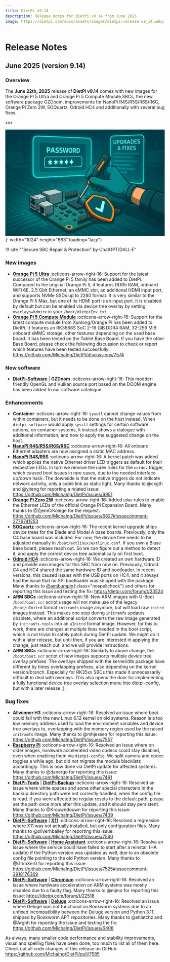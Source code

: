 ```yaml
---
title: DietPi v9.14
description: Release notes for DietPi v9.14 from June 2025
image: https://dietpi.com/docs/assets/images/dietpi-release-v9_14.webp
---
```


# Release Notes

## June 2025 (version 9.14)

### Overview

The **June 22th, 2025** release of **DietPi v9.14** comes with new images for the Orange Pi 5 Ultra and Orange Pi 5 Compute Module SBCs, the new software package GZDoom, improvements for NanoPi R4S/R5S/R6S/R6C, Orange Pi Zero 2W, SOQuartz, Odroid HC4 and additionally with several bug fixes.

xxx

![Secure SBC Repair & Protection](../assets/images/dietpi-release-v9_13.webp "Secure SBC Repair & Protection"){: width="1024" height="683" loading="lazy"}

!!! cite "\"Secure SBC Repair & Protection\" by ChatGPT/DALL·E"

### New images

- [**Orange Pi 5 Ultra**](../hardware.md#orange-pi-series) :octicons-arrow-right-16: Support for the latest successor of the Orange Pi 5 family has been added to DietPi. Compared to the original Orange Pi 5, it features DDR5 RAM, onboard WiFi 6E, 2.5 Gbit Ethernet, an eMMC slot, an additional HDMI input port, and supports NVMe SSDs up to 2280 format. It is very similar to the Orange Pi 5 Max, but one of its HDMI port is an input port. It is disabled by default but can be enabled via device tree overlay by setting `overlays=hdmirx` in your `/boot/dietpiEnv.txt`.
- [**Orange Pi 5 Compute Module**](../hardware.md#orange-pi-series) :octicons-arrow-right-16: Support for the latest compute module from Xunlong/Orange Pi has been added to DietPi. It features an RK3588S SoC 2-16 GiB DDR4 RAM, 32-256 MiB onboard eMMC storage, other features depending on the used base board. It has been tested on the Tablet Base Board. If you have the other Base Board, please check the following discussion to check or report which features have been tested successfully: <https://github.com/MichaIng/DietPi/discussions/7574>

### New software

- [**DietPi-Software**](../dietpi_tools/software_installation.md#dietpi-software) | **GZDoom** :octicons-arrow-right-16: This modder-friendly OpenGL and Vulkan source port based on the DOOM engine has been added to our software catalogue.

### Enhancements

- **Container** :octicons-arrow-right-16: `sysctl` cannot change values from within containers, but it needs to be done on the host instead. When `dietpi-software` would apply `sysctl` settings for certain software options, on container systems, it instead shows a dialogue with additional information, and how to apply the suggested change on the host.
- [**NanoPi R4S/R5S/R6S/R6C**](../hardware.md#nanopi-series-friendlyelec) :octicons-arrow-right-16: All onboard Ethernet adapters are now assigned a static MAC address.
- [**NanoPi R4S/R5S**](../hardware.md#nanopi-series-friendlyelec) :octicons-arrow-right-16: A kernel patch was added which applies the native Ethernet driver LED triggers as default for their respective LEDs. In turn we remove the udev rules for the `netdev` trigger, which caused boot issues in rare cases, due to the needed interface up/down hack. The downside is that the native triggers do not indicate network activity, only a cable link as static light. Many thanks to @cxgth and @yjteng for reporting a related issue: <https://github.com/MichaIng/DietPi/issues/6951>
- [**Orange Pi Zero 2W**](../hardware.md#orange-pi-series) :octicons-arrow-right-16: Added `udev` rules to enable the Ethernet LEDs of the official Orange Pi Expansion Board. Many thanks to @ZjemCiKolege for the request: <https://github.com/MichaIng/DietPi/issues/6827#issuecomment-2776741253>
- [**SOQuartz**](../hardware.md#pine64) :octicons-arrow-right-16: The recent kernel upgrade ships device trees for the Blade and Model A base boards. Previously, only the C4 base board was included. For now, the device tree needs to be adjusted manually in `/boot/extlinux/extlinux.conf`. If you own a Blase base board, please reach out. So we can figure out a method to detect it, and apply the correct device tree automatically on first boot.
- [**Odroid HC4**](../hardware.md#odroid) :octicons-arrow-right-16: We created an own hardware ID and provide own images for this SBC from now on. Previously, Odroid C4 and HC4 shared the same hardware ID and bootloader. In recent versions, this caused issues with the USB ports on HC4, and it always had the issue that no SPI bootloader was shipped with the package. Many thanks to [@amibumpin](https://dietpi.com/forum/u/amibumpin){:class="nospellcheck"} and others for reporting this issue and testing the fix: <https://dietpi.com/forum/t/23524>
- **ARM SBCs** :octicons-arrow-right-16: New ARM images with U-Boot `/boot/boot.scr` script usage will not make use of the legacy `/boot/uInitrd` format `initramfs` image anymore, but will load raw `initrd` images instead. This makes one step during `initramfs` updates obsolete, where an additional script converts the raw image generated by `initramfs-tools` into an `uInitrd` format image. However, for this to work, there are changes at multiple lines needed in the boot script, which is not trivial to safely patch during DietPi update. We might do it with a later release, but until then, if you are interested in applying the change, just reach out, and we will provide instructions.
- **ARM SBCs** :octicons-arrow-right-16: Similarly to above change, the `/boot/boot.scr` script of new images supports multiple device tree overlay prefixes. The overlays shipped with the kernel/dtb package have different by times overlapping prefixes, also depending on the kernel version/branch. Especially for RK35xx SBCs this made it unnecessarily difficult to deal with overlays. This also opens the door for implementing a fully functional device tree overlay selection menu into dietpi-config, but with a later release ;).

### Bug fixes

- **Allwinner H3** :octicons-arrow-right-16: Resolved an issue where boot could fail with the new Linux 6.12 kernel on old systems. Reason is a too low memory address used to load the environment variables and device tree overlays to, overlapping with the memory region used by the raised `initramfs` image. Many thanks to @mhjessen for reporting this issue: <https://github.com/MichaIng/DietPi/issues/7557>
- [**Raspberry Pi**](../hardware.md#raspberry-pi) :octicons-arrow-right-16: Resolved an issue where on older images, hardware accelerated video codecs could stay disabled, even when enabling them via `dietpi-config`. We split camera and codec toggles a while ago, but did not migrate the module blacklists accordingly. This is now done via DietPi update for affected systems. Many thanks to @danergo for reporting this issue: <https://github.com/MichaIng/DietPi/issues/7491>
- [**DietPi-Tools**](../dietpi_tools.md) | [**DietPi-Backup**](../dietpi_tools/system_maintenance.md#dietpi-backup-backuprestore) :octicons-arrow-right-16: Resolved an issue where white spaces and some other special characters in the backup directory path were not correctly handled, when the config file is read. If you were affected be regular resets to the default path, please set the path once more after this update, and it should stay persistent. Many thanks to @Krouwndouwn for reporting this issue: <https://github.com/MichaIng/DietPi/issues/7439>
- [**DietPi-Software**](../dietpi_tools/software_installation.md#dietpi-software) | [**X11**](../software/desktop.md#desktops) :octicons-arrow-right-16: Resolved a regression where X11 was not actually installed, but only configuration files. Many thanks to @oliverhbailey for reporting this issue: <https://github.com/MichaIng/DietPi/issues/7560>
- [**DietPi-Software**](../dietpi_tools/software_installation.md#dietpi-software) | [**Home Assistant**](../software/home_automation.md#home-assistant) :octicons-arrow-right-16: Resolve an issue where the service could have failed to start after a reinstall (HA update) if the Python version was updated as well, due to an obsolete config file pointing to the old Python version. Many thanks to @GrimXer0 for reporting this issue: <https://github.com/MichaIng/DietPi/issues/7525#issuecomment-2918176369>
- [**DietPi-Software**](../dietpi_tools/software_installation.md#dietpi-software) | [**Chromium**](../software/desktop.md#chromium) :octicons-arrow-right-16: Resolved an issue where hardware acceleration on ARM systems was mostly disabled due to a faulty flag. Many thanks to @mjmo for reporting this issue: <https://dietpi.com/forum/t/22518>
- [**DietPi-Software**](../dietpi_tools/software_installation.md#dietpi-software) | [**Deluge**](../software/bittorrent.md#deluge) :octicons-arrow-right-16: Resolved an issue where Deluge was not functional on Bookworm systems due to an unfixed incompatibility between the Deluge version and Python 3.11, shipped by Bookworm APT repositories. Many thanks to @shlatchz and @Arghh for reporting the issue and texting the fix: <https://github.com/MichaIng/DietPi/issues/6408>

As always, many smaller code performance and stability improvements, visual and spelling fixes have been done, too much to list all of them here. Check out all code changes of this release on GitHub: <https://github.com/MichaIng/DietPi/pull/7585>
